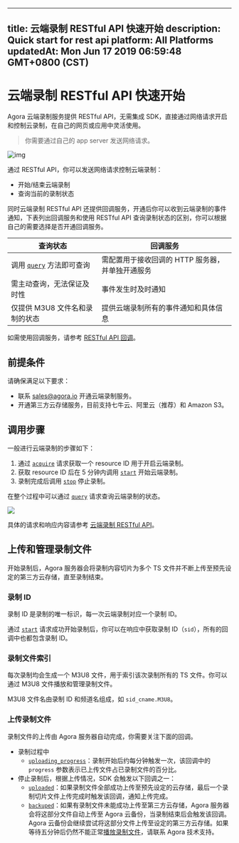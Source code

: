 
---
title: 云端录制 RESTful API 快速开始
description: Quick start for rest api
platform: All Platforms
updatedAt: Mon Jun 17 2019 06:59:48 GMT+0800 (CST)
---
# 云端录制 RESTful API 快速开始
Agora 云端录制服务提供 RESTful API，无需集成 SDK，直接通过网络请求开启和控制云录制，在自己的网页或应用中灵活使用。

> 你需要通过自己的 app server 发送网络请求。

![img](https://web-cdn.agora.io/docs-files/1559295245761)

通过 RESTful API，你可以发送网络请求控制云端录制：

- 开始/结束云端录制
- 查询当前的录制状态

同时云端录制 RESTful API 还提供回调服务，开通后你可以收到云端录制的事件通知，下表列出回调服务和使用 RESTful API 查询录制状态的区别，你可以根据自己的需要选择是否开通回调服务。

| 查询状态                                                     | 回调服务                                         |
| ------------------------------------------------------------ | ------------------------------------------------ |
| 调用 [`query`](../../cn/cloud-recording/cloud_recording_api_rest.md) 方法即可查询 | 需配置用于接收回调的 HTTP 服务器，并单独开通服务 |
| 需主动查询，无法保证及时性                                   | 事件发生时及时通知                               |
| 仅提供 M3U8 文件名和录制的状态                               | 提供云端录制所有的事件通知和具体信息             |

如需使用回调服务，请参考 [RESTful API 回调](../../cn/cloud-recording/cloud_recording_callback_rest.md)。

## 前提条件

请确保满足以下要求：

- 联系 [sales@agora.io](mailto:sales@agora.io) 开通云端录制服务。
- 开通第三方云存储服务，目前支持七牛云、阿里云（推荐）和 Amazon S3。

## 调用步骤

一般进行云端录制的步骤如下：

1. 通过 [`acquire`](../../cn/cloud-recording/cloud_recording_api_rest.md) 请求获取一个 resource ID 用于开启云端录制。
2. 获取 resource ID 后在 5 分钟内调用 [`start`](../../cn/cloud-recording/cloud_recording_api_rest.md) 开始云端录制。
3. 录制完成后调用 [`stop`](../../cn/cloud-recording/cloud_recording_api_rest.md) 停止录制。

在整个过程中可以通过 [`query`](../../cn/cloud-recording/cloud_recording_api_rest.md) 请求查询云端录制的状态。

![](https://web-cdn.agora.io/docs-files/1559640254333)

具体的请求和响应内容请参考 [云端录制 RESTful API](https://docs.agora.io/cloud_recording_api_rest?platform=All%20Platforms)。

## 上传和管理录制文件

开始录制后，Agora 服务器会将录制内容切片为多个 TS 文件并不断上传至预先设定的第三方云存储，直至录制结束。

### 录制 ID

录制 ID 是录制的唯一标识，每一次云端录制对应一个录制 ID。

通过 [`start`](../../cn/cloud-recording/cloud_recording_api_rest.md) 请求成功开始录制后，你可以在响应中获取录制 ID（`sid`），所有的回调中也都包含录制 ID。

### 录制文件索引

每次录制均会生成一个 M3U8 文件，用于索引该次录制所有的 TS 文件。你可以通过 M3U8 文件播放和管理录制文件。

M3U8 文件名由录制 ID 和频道名组成，如 `sid_cname.M3U8`。

### 上传录制文件

录制文件的上传由 Agora 服务器自动完成，你需要关注下面的回调。

- 录制过程中
  - [`uploading_progress`](../../cn/cloud-recording/cloud_recording_callback_rest.md)：录制开始后约每分钟触发一次，该回调中的 `progress` 参数表示已上传文件占已录制文件的百分比。
- 停止录制后，根据上传情况，SDK 会触发以下回调之一：
  - [`uploaded`](../../cn/cloud-recording/cloud_recording_callback_rest.md)：如果录制文件全部成功上传至预先设定的云存储，最后一个录制切片文件上传完成时触发该回调，通知上传完成。
  - [`backuped`](../../cn/cloud-recording/cloud_recording_callback_rest.md)：如果有录制文件未能成功上传至第三方云存储，Agora 服务器会将这部分文件自动上传至 Agora 云备份，当录制结束后会触发该回调。Agora 云备份会继续尝试将这部分文件上传至设定的第三方云存储。如果等待五分钟后仍然不能正常[播放录制文件](../../cn/cloud-recording/cloud_recording_onlineplay.md)，请联系 Agora 技术支持。
